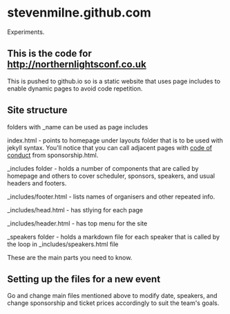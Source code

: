 # stevenmilne.github.com
Experiments.

## This is the code for http://northernlightsconf.co.uk
This is pushed to github.io so is a static website that uses page includes to enable dynamic pages to avoid code repetition.

## Site structure
folders with _name can be used as page includes

index.html - points to homepage under layouts folder that is to be used with jekyll syntax.
You'll notice that you can call adjacent pages with <a href="/codeofconduct/">code of conduct</a> from sponsorship.html. 

_includes folder - holds a number of components that are called by homepage and others to cover scheduler, sponsors, speakers, and usual headers and footers.

_includes/footer.html - lists names of organisers and other repeated info.

_includes/head.html - has stlying for each page

_includes/header.html - has top menu for the site

_speakers folder - holds a markdown file for each speaker that is called by the loop in _includes/speakers.html file

These are the main parts you need to know. 

## Setting up the files for a new event
Go and change main files mentioned above to modify date, speakers, and change sponsorship and ticket prices accordingly to suit the team's goals.

